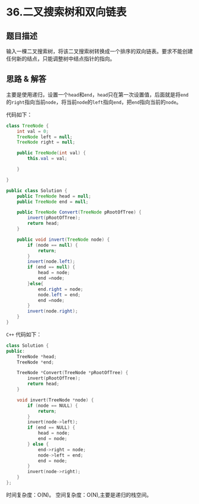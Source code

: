 # 36.二叉搜索树和双向链表

## 题目描述
输入一棵二叉搜索树，将该二叉搜索树转换成一个排序的双向链表。要求不能创建任何新的结点，只能调整树中结点指针的指向。

## 思路 & 解答
主要是使用递归，设置一个`head`和`end`，`head`只在第一次设置值，后面就是将`end`的`right`指向当前`node`，将当前`node`的`left`指向`end`，把`end`指向当前的`node`。

代码如下：
```java
class TreeNode {
    int val = 0;
    TreeNode left = null;
    TreeNode right = null;

    public TreeNode(int val) {
        this.val = val;

    }

}

public class Solution {
    public TreeNode head = null;
    public TreeNode end = null;

    public TreeNode Convert(TreeNode pRootOfTree) {
        invert(pRootOfTree);
        return head;
    }

    public void invert(TreeNode node) {
        if (node == null) {
            return;
        }
        invert(node.left);
        if (end == null) {
            head = node;
            end =node;
        }else{
            end.right = node;
            node.left = end;
            end =node;
        }
        invert(node.right);
    }
}
```

`C++` 代码如下：

```C++
class Solution {
public:
    TreeNode *head;
    TreeNode *end;

    TreeNode *Convert(TreeNode *pRootOfTree) {
        invert(pRootOfTree);
        return head;
    }

    void invert(TreeNode *node) {
        if (node == NULL) {
            return;
        }
        invert(node->left);
        if (end == NULL) {
            head = node;
            end = node;
        } else {
            end->right = node;
            node->left = end;
            end = node;
        }
        invert(node->right);
    }
};
```

时间复杂度：O(N)。
空间复杂度：O(N),主要是递归的栈空间。
